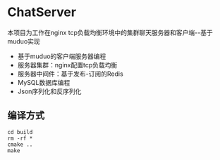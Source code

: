 # ChatServer
本项目为工作在nginx tcp负载均衡环境中的集群聊天服务器和客户端--基于muduo实现
* 基于muduo的客户端服务器编程
* 服务器集群：nginx配置tcp负载均衡
* 服务器中间件：基于发布-订阅的Redis
* MySQL数据库编程
* Json序列化和反序列化

## 编译方式
```
cd build
rm -rf *
cmake ..
make
```



